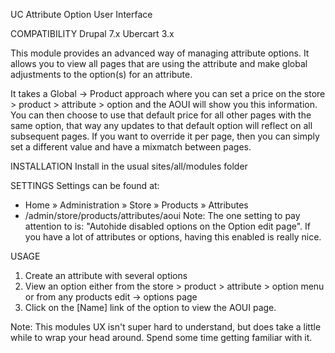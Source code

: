 UC Attribute Option User Interface

COMPATIBILITY
Drupal 7.x Ubercart 3.x

This module provides an advanced way of managing attribute options. It allows you to view all pages that are using the attribute and make global adjustments to the option(s) for an attribute.

It takes a Global -> Product approach where you can set a price on the store > product > attribute > option and the AOUI will show you this information. You can then choose to use that default price for all other pages with the same option, that way any updates to that default option will reflect on all subsequent pages. If you want to override it per page, then you can simply set a different value and have a mixmatch between pages.

INSTALLATION
Install in the usual sites/all/modules folder

SETTINGS
Settings can be found at:
* Home » Administration » Store » Products » Attributes
* /admin/store/products/attributes/aoui
Note: The one setting to pay attention to is: "Autohide disabled options on the Option edit page". If you have a lot of attributes or options, having this enabled is really nice.

USAGE
1) Create an attribute with several options
2) View an option either from the store > product > attribute > option menu or from any products edit -> options page
3) Click on the [Name] link of the option to view the AOUI page.

Note: This modules UX isn't super hard to understand, but does take a little while to wrap your head around. Spend some time getting familiar with it.

